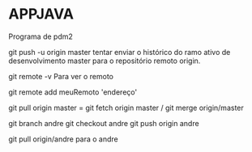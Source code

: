 # APPJAVA
Programa de pdm2

git push -u origin master 
tentar enviar o histórico do ramo ativo de desenvolvimento master para o
repositório remoto origin.

git remote -v
Para ver o remoto 

git remote add meuRemoto 'endereço'

git pull origin master = git fetch origin master /  git merge origin/master

git branch andre
git checkout andre
git push origin andre

git pull origin/andre para o andre
